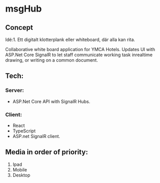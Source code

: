 # msgHub

## Concept
Idé:1. Ett digitalt klotterplank eller whiteboard, där alla kan rita.

Collaborative white board application for YMCA Hotels. Updates UI with ASP.Net Core SignalR to let staff communicate working task inrealtime drawing, or writing on a common document.

## Tech:

### Server:
- ASP.Net Core API with SignalR Hubs.
### Client: 
- React
- TypeScript
- ASP.net SignalR client.



## Media in order of priority:

1. Ipad
2. Mobile
3. Desktop

